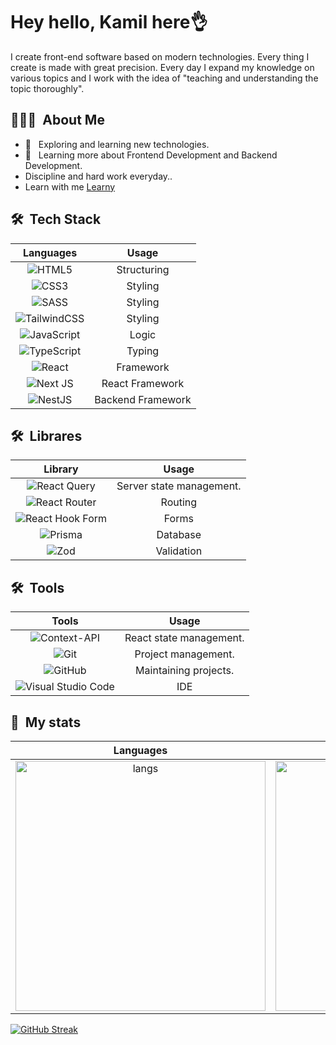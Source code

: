 <h1> Hey hello, Kamil here👌</h2>

<p>
  I create front-end software based on modern technologies. Every thing I create is made with great precision. Every day I expand my knowledge on various topics and I work with the idea of "teaching and understanding the topic thoroughly".
</p>

<h2> 👨🏻‍💻 &nbsp;About Me </h3>

- 🤔 &nbsp; Exploring and learning new technologies.
- 🌱 &nbsp; Learning more about Frontend Development and Backend Development.
- Discipline and hard work everyday..
- Learn with me <a href="https://github.com/ktcotz/Learny">Learny</a>

<h2> 🛠 &nbsp;Tech Stack</h3>

Languages             |  Usage
:-------------------------:|:-------------------------:
 ![HTML5](https://img.shields.io/badge/-HTML5-333333?&logo=HTML5&style=flat) |  Structuring
 ![CSS3](https://img.shields.io/badge/css3-%231572B6.svg?style=for-the-badge&logo=css3&logoColor=white&style=flat) |  Styling
 ![SASS](https://img.shields.io/badge/SASS-hotpink.svg?style=for-the-badge&logo=SASS&logoColor=white&style=flat) |  Styling
 ![TailwindCSS](https://img.shields.io/badge/tailwindcss-%2338B2AC.svg?style=for-the-badge&logo=tailwind-css&logoColor=white&style=flat) |  Styling
 ![JavaScript](https://img.shields.io/badge/javascript-%23323330.svg?style=for-the-badge&logo=javascript&logoColor=%23F7DF1E&style=flat) |  Logic
 ![TypeScript](https://img.shields.io/badge/typescript-%23007ACC.svg?style=for-the-badge&logo=typescript&logoColor=white&style=flat) |  Typing
 ![React](https://img.shields.io/badge/react-%2320232a.svg?style=for-the-badge&logo=react&logoColor=%2361DAFB&style=flat) |  Framework
 ![Next JS](https://img.shields.io/badge/Next-black?style=for-the-badge&logo=next.js&logoColor=white&style=flat) |  React Framework
 ![NestJS](https://img.shields.io/badge/nestjs-%23E0234E.svg?style=for-the-badge&logo=nestjs&logoColor=white) |  Backend Framework


<h2> 🛠 &nbsp;Librares</h2>

Library             |  Usage
:-------------------------:|:-------------------------:
 ![React Query](https://img.shields.io/badge/-React%20Query-FF4154?style=for-the-badge&logo=react%20query&logoColor=white&style=flat) |  Server state management.
 ![React Router](https://img.shields.io/badge/React_Router-CA4245?style=for-the-badge&logo=react-router&logoColor=white&style=flat) | Routing
 ![React Hook Form](https://img.shields.io/badge/React%20Hook%20Form-%23EC5990.svg?style=for-the-badge&logo=reacthookform&logoColor=white&style=flat)| Forms
 ![Prisma](https://img.shields.io/badge/Prisma-3982CE?style=for-the-badge&logo=Prisma&logoColor=white&style=flat)| Database
 ![Zod](https://img.shields.io/badge/zod-%233068b7.svg?style=for-the-badge&logo=zod&logoColor=white&style=flat) |  Validation

<h2> 🛠 &nbsp;Tools</h2>

Tools             |  Usage
:-------------------------:|:-------------------------:
 ![Context-API](https://img.shields.io/badge/Context--Api-000000?style=for-the-badge&logo=react&style=flat) |  React state management.
 ![Git](https://img.shields.io/badge/-Git-333333?style=flat&logo=git) |  Project management.
 ![GitHub](https://img.shields.io/badge/-GitHub-333333?style=flat&logo=github) |  Maintaining projects.
 ![Visual Studio Code](https://img.shields.io/badge/-Visual%20Studio%20Code-333333?style=flat&logo=visual-studio-code&logoColor=007ACC) | IDE


<h2> 🔱 &nbsp;My stats</h3>

Languages             |  General Statistics
:-------------------------:|:-------------------------:
<img src="https://github-readme-stats.vercel.app/api/top-langs/?username=ktcotz&layout=compact" width="400" alt="langs" />  |  <img src="https://github-readme-stats.vercel.app/api?username=ktcotz&count_private=true&show_icons=true" width="400" alt="my stats" />


  [![GitHub Streak](https://streak-stats.demolab.com?user=ktcotz)](https://git.io/streak-stats)



